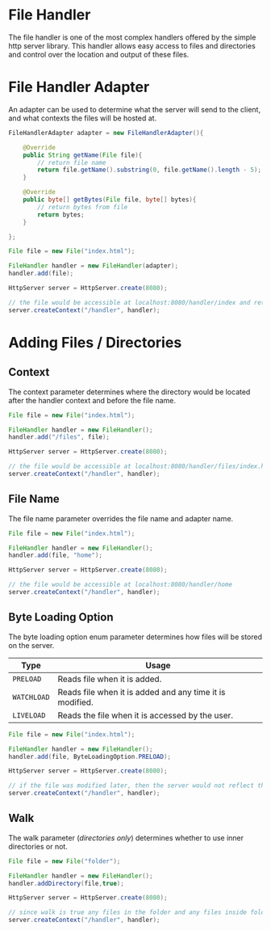 # File Handler

The file handler is one of the most complex handlers offered by the simple http server library. This handler allows easy access to files and directories and control over the location and output of these files.

<!-- adapter -->
# File Handler Adapter

An adapter can be used to determine what the server will send to the client, and what contexts the files will be hosted at.

```java
FileHandlerAdapter adapter = new FileHandlerAdapter(){

    @Override
    public String getName(File file){
        // return file name
        return file.getName().substring(0, file.getName().length - 5);
    }

    @Override
    public byte[] getBytes(File file, byte[] bytes){
        // return bytes from file
        return bytes;
    }

};

File file = new File("index.html");

FileHandler handler = new FileHandler(adapter);
handler.add(file);

HttpServer server = HttpServer.create(8080);

// the file would be accessible at localhost:8080/handler/index and return the content of that file
server.createContext("/handler", handler);
```

<!-- add -->
# Adding Files / Directories

## Context

The context parameter determines where the directory would be located after the handler context and before the file name.

```java
File file = new File("index.html");

FileHandler handler = new FileHandler();
handler.add("/files", file);

HttpServer server = HttpServer.create(8080);

// the file would be accessible at localhost:8080/handler/files/index.html
server.createContext("/handler", handler);
```

## File Name

The file name parameter overrides the file name and adapter name.

```java
File file = new File("index.html");

FileHandler handler = new FileHandler();
handler.add(file, "home");

HttpServer server = HttpServer.create(8080);

// the file would be accessible at localhost:8080/handler/home
server.createContext("/handler", handler);
```

## Byte Loading Option

The byte loading option enum parameter determines how files will be stored on the server.

|Type|Usage|
|---|---|
|`PRELOAD`|Reads file when it is added.|
|`WATCHLOAD`|Reads file when it is added and any time it is modified.|
|`LIVELOAD`|Reads the file when it is accessed by the user.|

```java
File file = new File("index.html");

FileHandler handler = new FileHandler();
handler.add(file, ByteLoadingOption.PRELOAD);

HttpServer server = HttpServer.create(8080);

// if the file was modified later, then the server would not reflect the change
server.createContext("/handler", handler);
```

## Walk

The walk parameter (*directories only*) determines whether to use inner directories or not.

```java
File file = new File("folder");

FileHandler handler = new FileHandler();
handler.addDirectory(file,true);

HttpServer server = HttpServer.create(8080);

// since walk is true any files in the folder and any files inside folders in that folder would be accessible
server.createContext("/handler", handler);
```